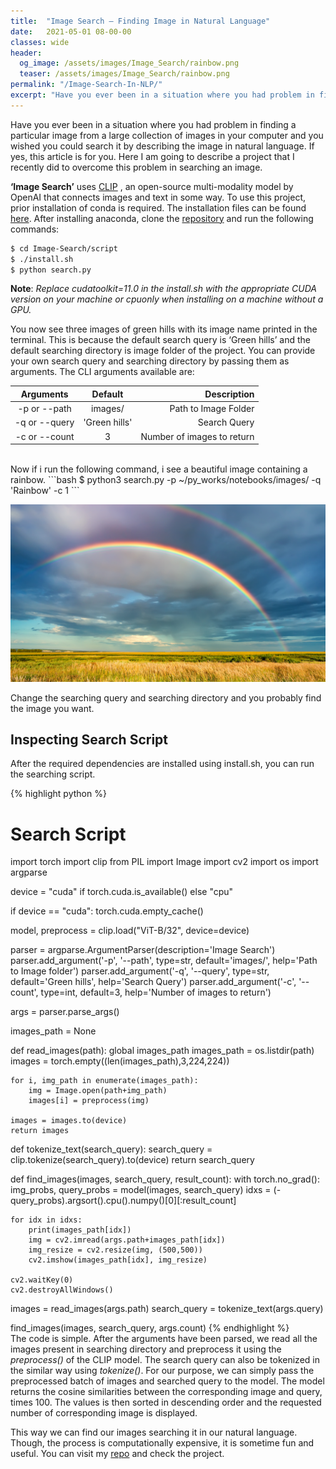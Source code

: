 ```yaml
---
title:  "Image Search — Finding Image in Natural Language"
date:   2021-05-01 08-00-00 
classes: wide
header:
  og_image: /assets/images/Image_Search/rainbow.png
  teaser: /assets/images/Image_Search/rainbow.png
permalink: "/Image-Search-In-NLP/"
excerpt: "Have you ever been in a situation where you had problem in finding a particular image from a large collection of images in your computer?"
---
```

Have you ever been in a situation where you had problem in finding a particular image from a large collection of images in your computer and you wished you could search it by describing the image in natural language. If yes, this article is for you. Here I am going to describe a project that I recently did to overcome this problem in searching an image.

**‘Image Search’** uses [CLIP](https://github.com/openai/CLIP) , an open-source multi-modality model by OpenAI that connects images and text in some way. To use this project, prior installation of conda is required. The installation files can be found [here](https://www.anaconda.com/products/individual). After installing anaconda, clone the [repository](https://github.com/samiptimalsena/Image-Search) and run the following commands:

```bash
$ cd Image-Search/script
$ ./install.sh 
$ python search.py
```

**Note**: *Replace cudatoolkit=11.0 in the install.sh with the appropriate CUDA version on your machine or cpuonly when installing on a machine without a GPU.*

You now see three images of green hills with its image name printed in the terminal. This is because the default search query is ‘Green hills’ and the default searching directory is image folder of the project. You can provide your own search query and searching directory by passing them as arguments. The CLI arguments available are:


| Arguments | Default | Description |
|:----------:|:---------:|-------------:|
| -p or --path | images/ | Path to Image Folder | 
| -q or --query | 'Green hills' | Search Query | 
| -c or --count | 3 | Number of images to return |

<br/>
Now if i run the following command, i see a beautiful image containing a rainbow.
```bash
$ python3 search.py -p ~/py_works/notebooks/images/ -q 'Rainbow' -c 1
```

![Rainbow](/assets/images/Image_Search/rainbow.png)

Change the searching query and searching directory and you probably find the image you want.

## Inspecting Search Script

After the required dependencies are installed using install.sh, you can run the searching script.

{% highlight python %}
# Search Script

import torch
import clip
from PIL import Image
import cv2
import os
import argparse

device = "cuda" if torch.cuda.is_available() else "cpu"

if device == "cuda":
    torch.cuda.empty_cache()
    
model, preprocess = clip.load("ViT-B/32", device=device)

parser = argparse.ArgumentParser(description='Image Search')
parser.add_argument('-p', '--path', type=str, default='images/', help='Path to Image folder')
parser.add_argument('-q', '--query', type=str, default='Green hills', help='Search Query')
parser.add_argument('-c', '--count', type=int, default=3, help='Number of images to return')

args = parser.parse_args()

images_path = None

def read_images(path):
    global images_path
    images_path = os.listdir(path)
    images = torch.empty((len(images_path),3,224,224))
    
    for i, img_path in enumerate(images_path):
        img = Image.open(path+img_path)
        images[i] = preprocess(img)
        
    images = images.to(device)
    return images

def tokenize_text(search_query):
    search_query = clip.tokenize(search_query).to(device)
    return search_query

def find_images(images, search_query, result_count):
    with torch.no_grad():
        img_probs, query_probs = model(images, search_query)
        idxs = (-query_probs).argsort().cpu().numpy()[0][:result_count]
    
    for idx in idxs:
        print(images_path[idx])
        img = cv2.imread(args.path+images_path[idx])
        img_resize = cv2.resize(img, (500,500))
        cv2.imshow(images_path[idx], img_resize)

    cv2.waitKey(0)
    cv2.destroyAllWindows()
    

images = read_images(args.path)
search_query = tokenize_text(args.query)

find_images(images, search_query, args.count)
{% endhighlight %}
<br/>
The code is simple. After the arguments have been parsed, we read all the images present in searching directory and preprocess it using the *preprocess()* of the CLIP model. The search query can also be tokenized in the similar way using *tokenize()*. For our purpose, we can simply pass the preprocessed batch of images and searched query to the model. The model returns the cosine similarities between the corresponding image and query, times 100. The values is then sorted in descending order and the requested number of corresponding image is displayed.

This way we can find our images searching it in our natural language. Though, the process is computationally expensive, it is sometime fun and useful. You can visit my [repo](https://github.com/samiptimalsena/Image-Search) and check the project.